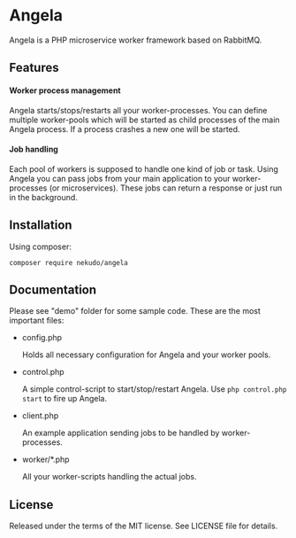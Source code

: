 # Angela

Angela is a PHP microservice worker framework based on RabbitMQ.

## Features

#### Worker process management

Angela starts/stops/restarts all your worker-processes.
You can define multiple worker-pools which will be started as child processes of the main Angela process. If a process
crashes a new one will be started.

#### Job handling

Each pool of workers is supposed to handle one kind of job or task. Using Angela you can pass jobs from your main
application to your worker-processes (or microservices). These jobs can return a response or just run in
the background.

## Installation

Using composer:

```composer require nekudo/angela```

## Documentation

Please see "demo" folder for some sample code. These are the most important files:

* config.php

  Holds all necessary configuration for Angela and your worker pools.

* control.php

  A simple control-script to start/stop/restart Angela.
  Use `php control.php start` to fire up Angela.
  
* client.php

  An example application sending jobs to be handled by worker-processes.
  
* worker/*.php

  All your worker-scripts handling the actual jobs.


## License

Released under the terms of the MIT license. See LICENSE file for details.